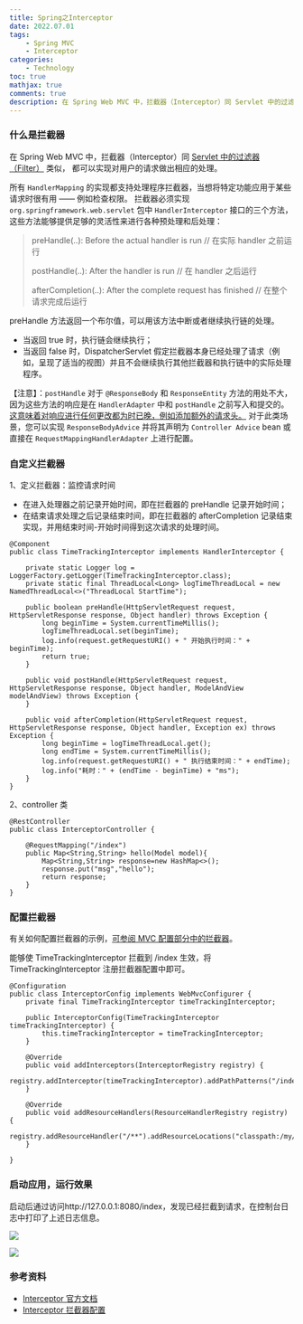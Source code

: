 ```yaml
---
title: Spring之Interceptor 
date: 2022.07.01 
tags: 
    - Spring MVC
    - Interceptor
categories:  
    - Technology
toc: true
mathjax: true 
comments: true
description: 在 Spring Web MVC 中，拦截器（Interceptor）同 Servlet 中的过滤器（Filter） 类似，都可以实现对用户的请求做出相应的处理。
---
```


### 什么是拦截器
在 Spring Web MVC 中，拦截器（Interceptor）同 [Servlet 中的过滤器（Filter）](https://wyiyi.github.io/amber/2021/10/01/filter/) 类似，
都可以实现对用户的请求做出相应的处理。

所有 `HandlerMapping` 的实现都支持处理程序拦截器，当想将特定功能应用于某些请求时很有用 —— 例如检查权限。
拦截器必须实现 `org.springframework.web.servlet` 包中 `HandlerInterceptor` 接口的三个方法，
这些方法能够提供足够的灵活性来进行各种预处理和后处理：

> preHandle(..): Before the actual handler is run   // 在实际 handler 之前运行
>
> postHandle(..): After the handler is run  // 在 handler 之后运行
>
> afterCompletion(..): After the complete request has finished   // 在整个请求完成后运行

preHandle 方法返回一个布尔值，可以用该方法中断或者继续执行链的处理。
- 当返回 true 时，执行链会继续执行； 
- 当返回 false 时，DispatcherServlet 假定拦截器本身已经处理了请求（例如，呈现了适当的视图）并且不会继续执行其他拦截器和执行链中的实际处理程序。

【注意】：`postHandle` 对于 `@ResponseBody` 和 `ResponseEntity` 方法的用处不大，因为这些方法的响应是在 `HandlerAdapter` 中和 `postHandle` 之前写入和提交的。
[这意味着对响应进行任何更改都为时已晚，例如添加额外的请求头。](https://stackoverflow.com/questions/2030152/cannot-set-header-in-jsp-response-already-committed)
对于此类场景，您可以实现 `ResponseBodyAdvice` 并将其声明为 `Controller Advice` bean 或直接在 `RequestMappingHandlerAdapter` 上进行配置。


### 自定义拦截器

1、定义拦截器：监控请求时间

- 在进入处理器之前记录开始时间，即在拦截器的 preHandle 记录开始时间；
- 在结束请求处理之后记录结束时间，即在拦截器的 afterCompletion 记录结束实现，并用结束时间-开始时间得到这次请求的处理时间。

```
@Component
public class TimeTrackingInterceptor implements HandlerInterceptor {

    private static Logger log = LoggerFactory.getLogger(TimeTrackingInterceptor.class);
    private static final ThreadLocal<Long> logTimeThreadLocal = new NamedThreadLocal<>("ThreadLocal StartTime");

    public boolean preHandle(HttpServletRequest request, HttpServletResponse response, Object handler) throws Exception {
        long beginTime = System.currentTimeMillis();
        logTimeThreadLocal.set(beginTime);
        log.info(request.getRequestURI() + " 开始执行时间：" + beginTime);
        return true;
    }

    public void postHandle(HttpServletRequest request, HttpServletResponse response, Object handler, ModelAndView modelAndView) throws Exception {
    }

    public void afterCompletion(HttpServletRequest request, HttpServletResponse response, Object handler, Exception ex) throws Exception {
        long beginTime = logTimeThreadLocal.get();
        long endTime = System.currentTimeMillis();
        log.info(request.getRequestURI() + " 执行结束时间：" + endTime);
        log.info("耗时：" + (endTime - beginTime) + "ms");
    }
}
```
2、controller 类
```
@RestController
public class InterceptorController {

    @RequestMapping("/index")
    public Map<String,String> hello(Model model){
        Map<String,String> response=new HashMap<>();
        response.put("msg","hello");
        return response;
    }
}
```
### 配置拦截器
有关如何配置拦截器的示例，[可参阅 MVC 配置部分中的拦截器](https://docs.spring.io/spring-framework/docs/current/reference/html/web.html#mvc-config-interceptors)。

能够使 TimeTrackingInterceptor 拦截到 /index 生效，将 TimeTrackingInterceptor 注册拦截器配置中即可。

```
@Configuration
public class InterceptorConfig implements WebMvcConfigurer {
    private final TimeTrackingInterceptor timeTrackingInterceptor;

    public InterceptorConfig(TimeTrackingInterceptor timeTrackingInterceptor) {
        this.timeTrackingInterceptor = timeTrackingInterceptor;
    }

    @Override
    public void addInterceptors(InterceptorRegistry registry) {
        registry.addInterceptor(timeTrackingInterceptor).addPathPatterns("/index");
    }

    @Override
    public void addResourceHandlers(ResourceHandlerRegistry registry) {
        registry.addResourceHandler("/**").addResourceLocations("classpath:/my/");
    }

}
```
### 启动应用，运行效果

启动后通过访问http://127.0.0.1:8080/index，发现已经拦截到请求，在控制台日志中打印了上述日志信息。

![](https://wyiyi.github.io/amber/contents/interceptor/127001.png)

![](https://wyiyi.github.io/amber/contents/interceptor/log.png)

### 参考资料

* [Interceptor 官方文档](https://docs.spring.io/spring-framework/docs/current/reference/html/web.html#mvc-handlermapping-interceptor)
* [Interceptor 拦截器配置](https://docs.spring.io/spring-framework/docs/current/reference/html/web.html#mvc-config-interceptors)
